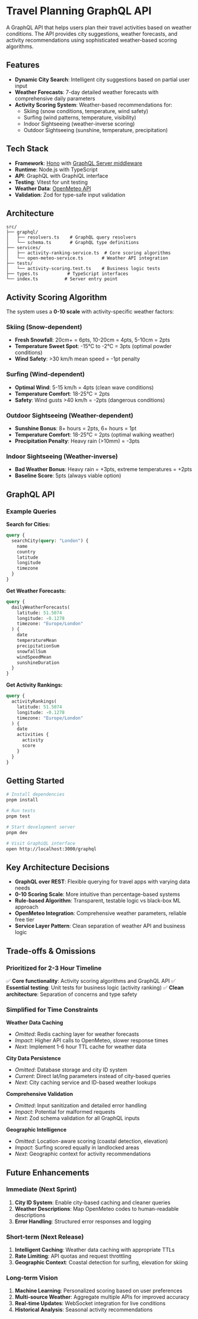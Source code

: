 # Travel Planning GraphQL API

A GraphQL API that helps users plan their travel activities based on weather conditions. The API provides city suggestions, weather forecasts, and activity recommendations using sophisticated weather-based scoring algorithms.

## Features

- **Dynamic City Search**: Intelligent city suggestions based on partial user input
- **Weather Forecasts**: 7-day detailed weather forecasts with comprehensive daily parameters
- **Activity Scoring System**: Weather-based recommendations for:
  - Skiing (snow conditions, temperature, wind safety)
  - Surfing (wind patterns, temperature, visibility)
  - Indoor Sightseeing (weather-inverse scoring)
  - Outdoor Sightseeing (sunshine, temperature, precipitation)

## Tech Stack

- **Framework**: [Hono](https://hono.dev/) with [GraphQL Server middleware](https://www.npmjs.com/package/@hono/graphql-server)
- **Runtime**: Node.js with TypeScript
- **API**: GraphQL with GraphiQL interface
- **Testing**: Vitest for unit testing
- **Weather Data**: [OpenMeteo API](https://open-meteo.com/)
- **Validation**: Zod for type-safe input validation

## Architecture

```
src/
├── graphql/
│   ├── resolvers.ts    # GraphQL query resolvers
│   └── schema.ts       # GraphQL type definitions
├── services/
│   ├── activity-ranking-service.ts  # Core scoring algorithms
│   └── open-meteo-service.ts       # Weather API integration
├── tests/
│   └── activity-scoring.test.ts    # Business logic tests
├── types.ts           # TypeScript interfaces
└── index.ts          # Server entry point
```

## Activity Scoring Algorithm

The system uses a **0-10 scale** with activity-specific weather factors:

### Skiing (Snow-dependent)

- **Fresh Snowfall**: 20cm+ = 6pts, 10-20cm = 4pts, 5-10cm = 2pts
- **Temperature Sweet Spot**: -15°C to -2°C = 3pts (optimal powder conditions)
- **Wind Safety**: >30 km/h mean speed = -1pt penalty

### Surfing (Wind-dependent)

- **Optimal Wind**: 5-15 km/h = 4pts (clean wave conditions)
- **Temperature Comfort**: 18-25°C = 2pts
- **Safety**: Wind gusts >40 km/h = -2pts (dangerous conditions)

### Outdoor Sightseeing (Weather-dependent)

- **Sunshine Bonus**: 8+ hours = 2pts, 6+ hours = 1pt
- **Temperature Comfort**: 18-25°C = 2pts (optimal walking weather)
- **Precipitation Penalty**: Heavy rain (>10mm) = -3pts

### Indoor Sightseeing (Weather-inverse)

- **Bad Weather Bonus**: Heavy rain = +3pts, extreme temperatures = +2pts
- **Baseline Score**: 5pts (always viable option)

## GraphQL API

### Example Queries

**Search for Cities:**

```graphql
query {
  searchCity(query: "London") {
    name
    country
    latitude
    longitude
    timezone
  }
}
```

**Get Weather Forecasts:**

```graphql
query {
  dailyWeatherForecasts(
    latitude: 51.5074
    longitude: -0.1278
    timezone: "Europe/London"
  ) {
    date
    temperatureMean
    precipitationSum
    snowfallSum
    windSpeedMean
    sunshineDuration
  }
}
```

**Get Activity Rankings:**

```graphql
query {
  activityRankings(
    latitude: 51.5074
    longitude: -0.1278
    timezone: "Europe/London"
  ) {
    date
    activities {
      activity
      score
    }
  }
}
```

## Getting Started

```bash
# Install dependencies
pnpm install

# Run tests
pnpm test

# Start development server
pnpm dev

# Visit GraphiQL interface
open http://localhost:3000/graphql
```

## Key Architecture Decisions

- **GraphQL over REST**: Flexible querying for travel apps with varying data needs
- **0-10 Scoring Scale**: More intuitive than percentage-based systems
- **Rule-based Algorithm**: Transparent, testable logic vs black-box ML approach
- **OpenMeteo Integration**: Comprehensive weather parameters, reliable free tier
- **Service Layer Pattern**: Clean separation of weather API and business logic

## Trade-offs & Omissions

### Prioritized for 2-3 Hour Timeline

✅ **Core functionality**: Activity scoring algorithms and GraphQL API
✅ **Essential testing**: Unit tests for business logic (activity ranking)
✅ **Clean architecture**: Separation of concerns and type safety

### Simplified for Time Constraints

**Weather Data Caching**

- _Omitted_: Redis caching layer for weather forecasts
- _Impact_: Higher API calls to OpenMeteo, slower response times
- _Next_: Implement 1-6 hour TTL cache for weather data

**City Data Persistence**

- _Omitted_: Database storage and city ID system
- _Current_: Direct lat/lng parameters instead of city-based queries
- _Next_: City caching service and ID-based weather lookups

**Comprehensive Validation**

- _Omitted_: Input sanitization and detailed error handling
- _Impact_: Potential for malformed requests
- _Next_: Zod schema validation for all GraphQL inputs

**Geographic Intelligence**

- _Omitted_: Location-aware scoring (coastal detection, elevation)
- _Impact_: Surfing scored equally in landlocked areas
- _Next_: Geographic context for activity recommendations

## Future Enhancements

### Immediate (Next Sprint)

1. **City ID System**: Enable city-based caching and cleaner queries
2. **Weather Descriptions**: Map OpenMeteo codes to human-readable descriptions
3. **Error Handling**: Structured error responses and logging

### Short-term (Next Release)

1. **Intelligent Caching**: Weather data caching with appropriate TTLs
2. **Rate Limiting**: API quotas and request throttling
3. **Geographic Context**: Coastal detection for surfing, elevation for skiing

### Long-term Vision

1. **Machine Learning**: Personalized scoring based on user preferences
2. **Multi-source Weather**: Aggregate multiple APIs for improved accuracy
3. **Real-time Updates**: WebSocket integration for live conditions
4. **Historical Analysis**: Seasonal activity recommendations
